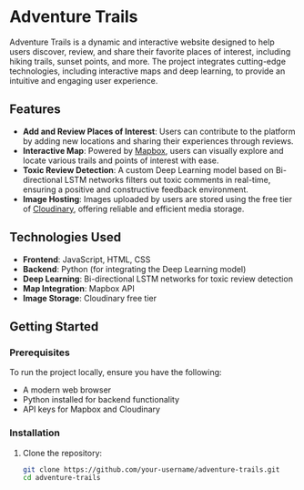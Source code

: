 # Adventure Trails

Adventure Trails is a dynamic and interactive website designed to help users discover, review, and share their favorite places of interest, including hiking trails, sunset points, and more. The project integrates cutting-edge technologies, including interactive maps and deep learning, to provide an intuitive and engaging user experience.

## Features

- **Add and Review Places of Interest**: Users can contribute to the platform by adding new locations and sharing their experiences through reviews.
- **Interactive Map**: Powered by [Mapbox](https://www.mapbox.com/), users can visually explore and locate various trails and points of interest with ease.
- **Toxic Review Detection**: A custom Deep Learning model based on Bi-directional LSTM networks filters out toxic comments in real-time, ensuring a positive and constructive feedback environment.
- **Image Hosting**: Images uploaded by users are stored using the free tier of [Cloudinary](https://cloudinary.com/), offering reliable and efficient media storage.

## Technologies Used

- **Frontend**: JavaScript, HTML, CSS
- **Backend**: Python (for integrating the Deep Learning model)
- **Deep Learning**: Bi-directional LSTM networks for toxic review detection
- **Map Integration**: Mapbox API
- **Image Storage**: Cloudinary free tier

## Getting Started

### Prerequisites
To run the project locally, ensure you have the following:
- A modern web browser
- Python installed for backend functionality
- API keys for Mapbox and Cloudinary

### Installation

1. Clone the repository:
   ```bash
   git clone https://github.com/your-username/adventure-trails.git
   cd adventure-trails
